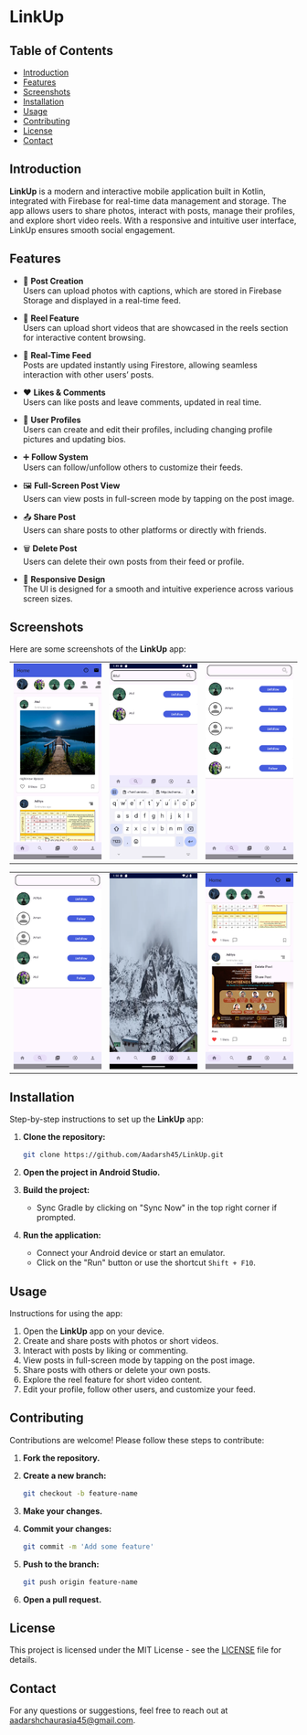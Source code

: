 # LinkUp

## Table of Contents

- [Introduction](#introduction)
- [Features](#features)
- [Screenshots](#screenshots)
- [Installation](#installation)
- [Usage](#usage)
- [Contributing](#contributing)
- [License](#license)
- [Contact](#contact)

## Introduction

**LinkUp** is a modern and interactive mobile application built in Kotlin, integrated with Firebase for real-time data management and storage. The app allows users to share photos, interact with posts, manage their profiles, and explore short video reels. With a responsive and intuitive user interface, LinkUp ensures smooth social engagement.

## Features

- 📸 **Post Creation**  
  Users can upload photos with captions, which are stored in Firebase Storage and displayed in a real-time feed.

- 🎥 **Reel Feature**  
  Users can upload short videos that are showcased in the reels section for interactive content browsing.

- 🔄 **Real-Time Feed**  
  Posts are updated instantly using Firestore, allowing seamless interaction with other users’ posts.

- ❤️ **Likes & Comments**  
  Users can like posts and leave comments, updated in real time.

- 👤 **User Profiles**  
  Users can create and edit their profiles, including changing profile pictures and updating bios.

- ➕ **Follow System**  
  Users can follow/unfollow others to customize their feeds.

- 🖼️ **Full-Screen Post View**  
  Users can view posts in full-screen mode by tapping on the post image.

- 📤 **Share Post**  
  Users can share posts to other platforms or directly with friends.

- 🗑️ **Delete Post**  
  Users can delete their own posts from their feed or profile.

- 📱 **Responsive Design**  
  The UI is designed for a smooth and intuitive experience across various screen sizes.

## Screenshots

Here are some screenshots of the **LinkUp** app:

|    |  |  |
|:---------:|:--------------:|:-------------:|
| ![Home Feed](./pic1.png) | ![Search](./pic2.png) | ![Follow List](./pic4.png) |

| |   |  |
|:------------:|:----------------:|:------------:|
| ![Schedule Post](./pic4.png) | ![Reel](./Screenshot_20240907_015104.png) | ![Delete And Share Post](./pic6.png) |

## Installation

Step-by-step instructions to set up the **LinkUp** app:

1. **Clone the repository:**

    ```bash
    git clone https://github.com/Aadarsh45/LinkUp.git
    ```

2. **Open the project in Android Studio.**

3. **Build the project:**
    - Sync Gradle by clicking on "Sync Now" in the top right corner if prompted.

4. **Run the application:**
    - Connect your Android device or start an emulator.
    - Click on the "Run" button or use the shortcut `Shift + F10`.

## Usage

Instructions for using the app:

1. Open the **LinkUp** app on your device.
2. Create and share posts with photos or short videos.
3. Interact with posts by liking or commenting.
4. View posts in full-screen mode by tapping on the post image.
5. Share posts with others or delete your own posts.
6. Explore the reel feature for short video content.
7. Edit your profile, follow other users, and customize your feed.

## Contributing

Contributions are welcome! Please follow these steps to contribute:

1. **Fork the repository.**

2. **Create a new branch:**

    ```bash
    git checkout -b feature-name
    ```

3. **Make your changes.**

4. **Commit your changes:**

    ```bash
    git commit -m 'Add some feature'
    ```

5. **Push to the branch:**

    ```bash
    git push origin feature-name
    ```

6. **Open a pull request.**

## License

This project is licensed under the MIT License - see the [LICENSE](LICENSE) file for details.

## Contact

For any questions or suggestions, feel free to reach out at [aadarshchaurasia45@gmail.com](mailto:aadarshchaurasia45@gmail.com).
